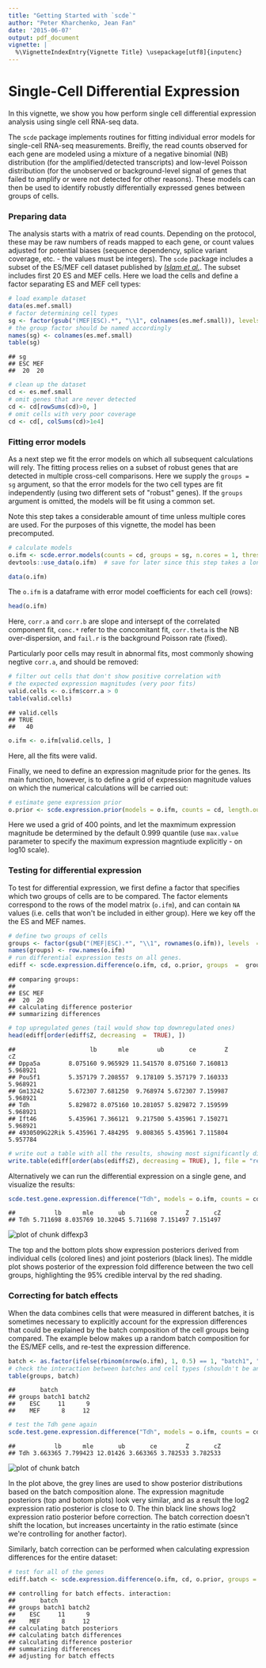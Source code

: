 ```yaml
---
title: "Getting Started with `scde`"
author: "Peter Kharchenko, Jean Fan"
date: '2015-06-07'
output: pdf_document
vignette: |
  %\VignetteIndexEntry{Vignette Title} \usepackage[utf8]{inputenc}
---
```


# Single-Cell Differential Expression

In this vignette, we show you how perform single cell differential expression analysis using single cell RNA-seq data. 

The `scde` package implements routines for fitting individual error models for single-cell RNA-seq measurements. Breifly, the read counts observed for each gene are modeled using a mixture of a negative binomial (NB) distribution (for the amplified/detected transcripts) and low-level Poisson distribution (for the unobserved or background-level signal of genes that failed to amplify or were not detected for other reasons). These models can then be used to identify robustly differentially expressed genes between groups of cells. 

### Preparing data

The analysis starts with a matrix of read counts. Depending on the protocol, these may be raw numbers of reads mapped to each gene, or count values adjusted for potential biases (sequence dependency, splice variant coverage, etc. - the values must be integers). The `scde` package includes a subset of the ES/MEF cell dataset published by [_Islam et al._](http://www.ncbi.nlm.nih.gov/pubmed/?term=24363023). The subset includes first 20 ES and MEF cells. Here we load the cells and define a factor separating ES and MEF cell types:



```r
# load example dataset
data(es.mef.small)
# factor determining cell types
sg <- factor(gsub("(MEF|ESC).*", "\\1", colnames(es.mef.small)), levels = c("ESC", "MEF"))
# the group factor should be named accordingly
names(sg) <- colnames(es.mef.small)  
table(sg)
```

```
## sg
## ESC MEF 
##  20  20
```

```r
# clean up the dataset
cd <- es.mef.small
# omit genes that are never detected
cd <- cd[rowSums(cd)>0, ]
# omit cells with very poor coverage
cd <- cd[, colSums(cd)>1e4]
```

### Fitting error models

As a next step we fit the error models on which all subsequent calculations will rely. The fitting process relies on a subset of robust genes that are detected in multiple cross-cell comparisons. Here we supply the `groups = sg` argument, so that the error models for the two cell types are fit independently (using two different sets of "robust" genes). If the `groups` argument is omitted, the models will be fit using a common set.

Note this step takes a considerable amount of time unless multiple cores are used. For the purposes of this vignette, the model has been precomputed. 

```r
# calculate models
o.ifm <- scde.error.models(counts = cd, groups = sg, n.cores = 1, threshold.segmentation = TRUE, save.crossfit.plots = FALSE, save.model.plots = FALSE, verbose = 1)
devtools::use_data(o.ifm)  # save for later since this step takes a long time
```


```r
data(o.ifm)
```

The `o.ifm` is a dataframe with error model coefficients for each cell (rows):

```r
head(o.ifm)
```

Here, `corr.a` and `corr.b` are slope and intersept of the correlated component fit, `conc.*` refer to the concomitant fit, `corr.theta` is the NB over-dispersion, and `fail.r` is the background Poisson rate (fixed).

Particularly poor cells may result in abnormal fits, most commonly showing negtive `corr.a`, and should be removed:

```r
# filter out cells that don't show positive correlation with
# the expected expression magnitudes (very poor fits)
valid.cells <- o.ifm$corr.a > 0
table(valid.cells)
```

```
## valid.cells
## TRUE 
##   40
```

```r
o.ifm <- o.ifm[valid.cells, ]
```
Here, all the fits were valid.

Finally, we need to define an expression magnitude prior for the genes. Its main function, however, is to define a grid of expression magnitude values on which the numerical calculations will be carried out:

```r
# estimate gene expression prior
o.prior <- scde.expression.prior(models = o.ifm, counts = cd, length.out = 400, show.plot = FALSE)
```

Here we used a grid of 400 points, and let the maxmimum expression magnitude be determined by the default 0.999 quantile (use `max.value` parameter to specify the maximum expression magntiude explicitly - on log10 scale).

### Testing for differential expression

To test for differential expression, we first define a factor that specifies which two groups of cells are to be compared. The factor elements correspond to the rows of the model matrix (`o.ifm`), and can contain `NA` values (i.e. cells that won't be included in either group). Here we key off the the ES and MEF names.

```r
# define two groups of cells
groups <- factor(gsub("(MEF|ESC).*", "\\1", rownames(o.ifm)), levels  =  c("ESC", "MEF"))
names(groups) <- row.names(o.ifm)
# run differential expression tests on all genes.
ediff <- scde.expression.difference(o.ifm, cd, o.prior, groups  =  groups, n.randomizations  =  100, n.cores  =  1, verbose  =  1)
```

```
## comparing groups:
## 
## ESC MEF 
##  20  20 
## calculating difference posterior
## summarizing differences
```

```r
# top upregulated genes (tail would show top downregulated ones)
head(ediff[order(ediff$Z, decreasing  =  TRUE), ])
```

```
##                     lb      mle        ub       ce        Z       cZ
## Dppa5a        8.075160 9.965929 11.541570 8.075160 7.160813 5.968921
## Pou5f1        5.357179 7.208557  9.178109 5.357179 7.160333 5.968921
## Gm13242       5.672307 7.681250  9.768974 5.672307 7.159987 5.968921
## Tdh           5.829872 8.075160 10.281057 5.829872 7.159599 5.968921
## Ift46         5.435961 7.366121  9.217500 5.435961 7.150271 5.968921
## 4930509G22Rik 5.435961 7.484295  9.808365 5.435961 7.115804 5.957784
```


```r
# write out a table with all the results, showing most significantly different genes (in both directions) on top
write.table(ediff[order(abs(ediff$Z), decreasing = TRUE), ], file = "results.txt", row.names = TRUE, col.names = TRUE, sep = "\t", quote = FALSE)
```
Alternatively we can run the differential expression on a single gene, and visualize the results:

```r
scde.test.gene.expression.difference("Tdh", models = o.ifm, counts = cd, prior = o.prior)
```

```
##           lb      mle       ub       ce        Z       cZ
## Tdh 5.711698 8.035769 10.32045 5.711698 7.151497 7.151497
```

![plot of chunk diffexp3](figures/scde-diffexp3-1.png) 

The top and the bottom plots show expression posteriors derived from individual cells (colored lines) and joint posteriors (black lines). The middle plot shows posterior of the expression fold difference between the two cell groups, highlighting the 95% credible interval by the red shading.

### Correcting for batch effects

When the data combines cells that were measured in different batches, it is sometimes necessary to explicitly account for the expression differences that could be explained by the batch composition of the cell groups being compared. The example below makes up a random batch composition for the ES/MEF cells, and re-test the expression difference.



```r
batch <- as.factor(ifelse(rbinom(nrow(o.ifm), 1, 0.5) == 1, "batch1", "batch2"))
# check the interaction between batches and cell types (shouldn't be any)
table(groups, batch)
```

```
##       batch
## groups batch1 batch2
##    ESC     11      9
##    MEF      8     12
```

```r
# test the Tdh gene again
scde.test.gene.expression.difference("Tdh", models = o.ifm, counts = cd, prior = o.prior, batch = batch)
```

```
##           lb      mle       ub       ce        Z       cZ
## Tdh 3.663365 7.799423 12.01426 3.663365 3.782533 3.782533
```

![plot of chunk batch](figures/scde-batch-1.png) 

In the plot above, the grey lines are used to show posterior distributions based on the batch composition alone. The expression magnitude posteriors (top and botom plots) look very similar, and as a result the log2 expression ratio posterior is close to 0. The thin black line shows log2 expression ratio posterior before correction. The batch correction doesn't shift the location, but increases uncertainty in the ratio estimate (since we're controlling for another factor).

Similarly, batch correction can be performed when calculating expression differences for the entire dataset:

```r
# test for all of the genes
ediff.batch <- scde.expression.difference(o.ifm, cd, o.prior, groups = groups, batch = batch, n.randomizations = 100, n.cores = 1, return.posteriors = TRUE, verbose = 1)
```

```
## controlling for batch effects. interaction:
##       batch
## groups batch1 batch2
##    ESC     11      9
##    MEF      8     12
## calculating batch posteriors
## calculating batch differences
## calculating difference posterior
## summarizing differences
## adjusting for batch effects
```
